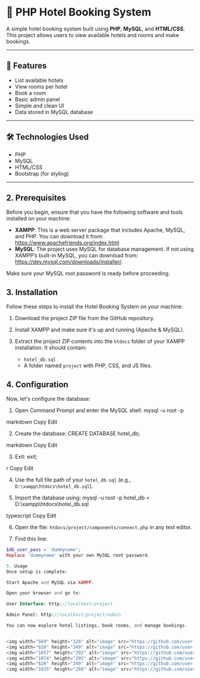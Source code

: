 # 🏨 PHP Hotel Booking System

A simple hotel booking system built using **PHP**, **MySQL**, and **HTML/CSS**. This project allows users to view available hotels and rooms and make bookings.

---

## 🚀 Features

- List available hotels
- View rooms per hotel
- Book a room
- Basic admin panel 
- Simple and clean UI
- Data stored in MySQL database

---

## 🛠️ Technologies Used

- PHP 
- MySQL
- HTML/CSS
- Bootstrap (for styling)

---
## 2. Prerequisites

Before you begin, ensure that you have the following software and tools installed on your machine:

- **XAMPP**: This is a web server package that includes Apache, MySQL, and PHP. You can download it from: https://www.apachefriends.org/index.html  
- **MySQL**: The project uses MySQL for database management. If not using XAMPP’s built-in MySQL, you can download from: https://dev.mysql.com/downloads/installer/.  

Make sure your MySQL root password is ready before proceeding.

## 3. Installation

Follow these steps to install the Hotel Booking System on your machine:

1. Download the project ZIP file from the GitHub repository.

2. Install XAMPP and make sure it's up and running (Apache & MySQL).

3. Extract the project ZIP contents into the `htdocs` folder of your XAMPP installation. It should contain:
   - `hotel_db.sql`
   - A folder named `project` with PHP, CSS, and JS files.

## 4. Configuration

Now, let's configure the database:

1. Open Command Prompt and enter the MySQL shell:
mysql -u root -p

markdown
Copy
Edit

2. Create the database:
CREATE DATABASE hotel_db;

markdown
Copy
Edit

3. Exit:
exit;

r
Copy
Edit

4. Use the full file path of your `hotel_db.sql` (e.g., `D:\xampp\htdocs\hotel_db.sql`).

5. Import the database using:
mysql -u root -p hotel_db < D:\xampp\htdocs\hotel_db.sql

typescript
Copy
Edit

6. Open the file: `htdocs/project/components/connect.php` in any text editor.

7. Find this line:
```php
$db_user_pass = 'dummyname';
Replace 'dummyname' with your own MySQL root password.

5. Usage
Once setup is complete:

Start Apache and MySQL via XAMPP.

Open your browser and go to:

User Interface: http://localhost/project

Admin Panel: http://localhost/project/admin

You can now explore hotel listings, book rooms, and manage bookings.


<img width="569" height="320" alt="image" src="https://github.com/user-attachments/assets/c666aec0-760d-4cd0-9889-7e9a51f50e07" />
<img width="620" height="349" alt="image" src="https://github.com/user-attachments/assets/e732d8d7-b1ca-4367-8f5f-a4a51c1ba910" />
<img width="1057" height="292" alt="image" src="https://github.com/user-attachments/assets/4302fd41-9d1c-4ba2-975f-fd7e2c25af04" />
<img width="1074" height="295" alt="image" src="https://github.com/user-attachments/assets/df718755-7c99-4a60-8d3d-f73acb646634" />
<img width="620" height="349" alt="image" src="https://github.com/user-attachments/assets/edfd5b90-b7b8-4ed6-8c8c-05f6dec2e711" />
<img width="1035" height="280" alt="image" src="https://github.com/user-attachments/assets/87e3f99f-de65-4d8b-8e17-eb48f6bbc304" />







